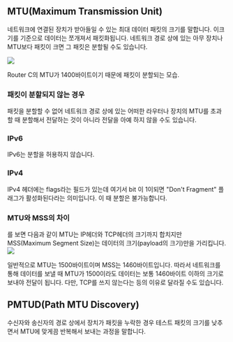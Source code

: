 ## MTU(Maximum Transmission Unit)
네트워크에 연결된 장치가 받아들일 수 있는 최대 데이터 패킷의 크기를 말합니다. 이크기를 기준으로 데이터는 쪼개져서 패킷화됩니다. 네트워크 경로 상에 있는 아무 장치나 MTU보다 패킷이 크면 그 패킷은 분할될 수도 있습니다.

![](https://velog.velcdn.com/images/cjllee/post/44510901-bfaf-4217-9006-48aa02cf7f99/image.png)

Router C의 MTU가 1400바이트이기 때문에 패킷이 분할되는 모습.
### 패킷이 분할되지 않는 경우
패킷을 분할할 수 없어 네트워크 경로 상에 있는 어떠한 라우터나 장치의 MTU를 초과할 때
분할해서 전달하는 것이 아니라 전달을 아예 하지 않을 수도 있습니다.
### IPv6
IPv6는 분할을 허용하지 않습니다.
### IPv4
IPv4 헤더에는 flags라는 필드가 있는데 여기서 bit 이 1이되면 "Don't Fragment" 플래그가
활성화된다라는 의미입니다. 이 때 분할은 불가능합니다.

### MTU와 MSS의 차이
를 보면 다음과 같이 MTU는 IP헤더와 TCP헤더의 크기까지 합치지만
MSS(Maximum Segment Size)는 데이터의 크기(payload의 크기)만을 가리킵니다.
![](https://velog.velcdn.com/images/cjllee/post/adb58e81-ad80-4707-9c08-f637565f5604/image.png)


일반적으로 MTU는 1500바이트이며 MSS는 1460바이트입니다. 따라서 네트워크를 통해
데이터를 보낼 때 MTU가 1500이라도 데이터는 보통 1460바이트 이하의 크기로 보내야
전달이 됩니다. 
다만, TCP를 쓰지 않는다는 등의 이유로 달라질 수도 있습니다.


## PMTUD(Path MTU Discovery)
수신자와 송신자의 경로 상에서 장치가 패킷을 누락한 경우 테스트 패킷의 크기를 낮추면서 MTU에 맞게끔 반복해서 보내는 과정을 말합니다.
